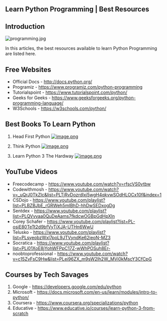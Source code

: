 ## Learn Python Programming | Best Resources

## Introduction

![programming.jpg](https://cdn.hashnode.com/res/hashnode/image/upload/v1636032758608/oJ5PiVPlX.jpeg)

In this articles, the best resources available to learn Python Programming are listed here.

## Free Websites

- Official Docs - http://docs.python.org/
- Programiz - https://www.programiz.com/python-programming
- Tutorialspoint - https://www.tutorialspoint.com/python/
- Geeks for Geeks - https://www.geeksforgeeks.org/python-programming-language/
- W3Schools - https://w3schools.com/python/

## Best Books To Learn Python

1. Head First Python 
[![image.png](https://cdn.hashnode.com/res/hashnode/image/upload/v1636033198123/wKngQCX92.png)](https://www.amazon.in/dp/B01N0GU0OC/)

2. Think Python
[![image.png](https://cdn.hashnode.com/res/hashnode/image/upload/v1636033291425/vY4S88Pqv.png)](https://www.amazon.in/Think-Python-Like-Computer-Scientist/dp/9352134753)

3. Learn Python 3 The Hardway
[![image.png](https://cdn.hashnode.com/res/hashnode/image/upload/v1636033350778/UdQCYpsht.png)](https://www.amazon.in/dp/B07378P8W6/)

## YouTube Videos

- Freecodecamp - https://www.youtube.com/watch?v=rfscVS0vtbw
- Codewithmosh - https://www.youtube.com/watch?v=_uQrJ0TkZlc&list=PLTjRvDozrdlxj5wgH4qkvwSOdHLOCx10f&index=1
- CSDojo - https://www.youtube.com/playlist?list=PLBZBJbE_rGRWeh5mIBhD-hhDwSEDxogDg
- Sentdex - https://www.youtube.com/playlist?list=PLQVvvaa0QuDeAams7fkdcwOGBpGdHpXln
- Corey Schafer - https://www.youtube.com/playlist?list=PL-osiE80TeTt2d9bfVyTiXJA-UTHn6WwU
- Telusko - https://www.youtube.com/playlist?list=PLsyeobzWxl7poL9JTVyndKe62ieoN-MZ3
- Socratica - https://www.youtube.com/playlist?list=PLi01XoE8jYohWFPpC17Z-wWhPOSuh8Er-
- noobtoprofessional - https://www.youtube.com/watch?v=c15ZvFsC9Hw&list=PLei96ZX_m9sW2Ih2W_MVi0kMscY3CfCpG

## Courses by Tech Savages

1. Google - https://developers.google.com/edu/python
2. Microsoft - https://docs.microsoft.com/en-us/learn/modules/intro-to-python/
3. Coursera - https://www.coursera.org/specializations/python
4. Educative - https://www.educative.io/courses/learn-python-3-from-scratch
